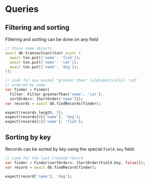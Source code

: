 # Queries

## Filtering and sorting

Filtering and sorting can be done on any field

```dart
// Store some objects
await db.transaction((txn) async {
  await txn.put({'name': 'fish'});
  await txn.put({'name': 'cat'});
  await txn.put({'name': 'dog'});
});

// Look for any animal "greater than" (alphabetically) 'cat'
// ordered by name
var finder = Finder(
  filter: Filter.greaterThan('name', 'cat'),
  sortOrders: [SortOrder('name')]);
var records = await db.findRecords(finder);

expect(records.length, 2);
expect(records[0]['name'], 'dog');
expect(records[1]['name'], 'fish');
```

## Sorting by key

Records can be sorted by key using the special `Field.key` field:

```dart
// Look for the last created record
var finder = Finder(sortOrders: [SortOrder(Field.key, false)]);
var record = await db.findRecord(finder);

expect(record['name'], 'dog');
```
